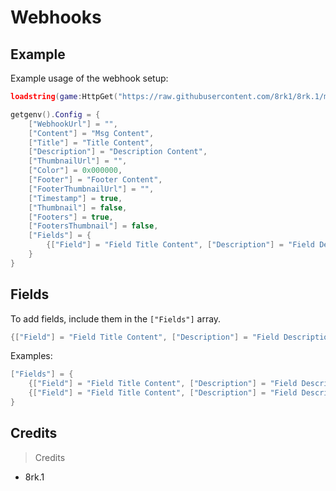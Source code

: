 # Webhooks

## Example
Example usage of the webhook setup:

```lua
loadstring(game:HttpGet("https://raw.githubusercontent.com/8rk1/8rk.1/main/Main.lua", true))()

getgenv().Config = {
    ["WebhookUrl"] = "",
    ["Content"] = "Msg Content",
    ["Title"] = "Title Content",
    ["Description"] = "Description Content",
    ["ThumbnailUrl"] = "",
    ["Color"] = 0x000000,
    ["Footer"] = "Footer Content",
    ["FooterThumbnailUrl"] = "",
    ["Timestamp"] = true, 
    ["Thumbnail"] = false,
    ["Footers"] = true,
    ["FootersThumbnail"] = false,
    ["Fields"] = {
        {["Field"] = "Field Title Content", ["Description"] = "Field Description Content"},
    }
}
```

## Fields
To add fields, include them in the `["Fields"]` array.

```lua
{["Field"] = "Field Title Content", ["Description"] = "Field Description Content"},
```
Examples:
```lua
["Fields"] = {
    {["Field"] = "Field Title Content", ["Description"] = "Field Description Content"},
    {["Field"] = "Field Title Content", ["Description"] = "Field Description Content"},
}
```

## Credits
> Credits
* 8rk.1
